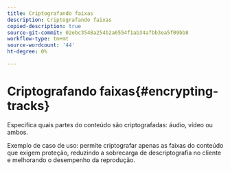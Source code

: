 ```yaml
---
title: Criptografando faixas
description: Criptografando faixas
copied-description: true
source-git-commit: 02ebc3548a254b2a6554f1ab34afbb3ea5f09bb8
workflow-type: tm+mt
source-wordcount: '44'
ht-degree: 0%

---
```


# Criptografando faixas{#encrypting-tracks}

Especifica quais partes do conteúdo são criptografadas: áudio, vídeo ou ambos.

Exemplo de caso de uso: permite criptografar apenas as faixas do conteúdo que exigem proteção, reduzindo a sobrecarga de descriptografia no cliente e melhorando o desempenho da reprodução.
